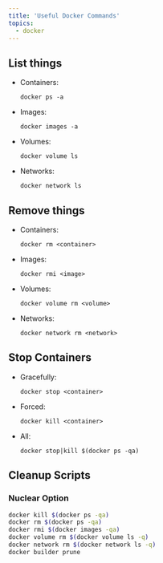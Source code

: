 ```yaml
---
title: 'Useful Docker Commands'
topics:
  - docker
---
```


## List things

* Containers:

  `docker ps -a`

* Images:

  `docker images -a`

* Volumes:

  `docker volume ls `

* Networks:

  `docker network ls`

## Remove things

* Containers:

  `docker rm <container>`

* Images:

  `docker rmi <image>`

* Volumes:

  `docker volume rm <volume>`

* Networks:

  `docker network rm <network>`

## Stop Containers

* Gracefully:

  `docker stop <container>`

* Forced:

  `docker kill <container>`

* All:

  `docker stop|kill $(docker ps -qa)`

## Cleanup Scripts

### Nuclear Option

```bash
docker kill $(docker ps -qa)
docker rm $(docker ps -qa)
docker rmi $(docker images -qa)
docker volume rm $(docker volume ls -q)
docker network rm $(docker network ls -q)
docker builder prune
```
